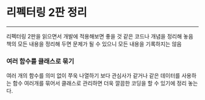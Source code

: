 # 리펙터링 2판 정리

---

리펙터링 2판을 읽으면서 개발에 적용해보면 좋을 것 같은 코드나 개념을 정리해 놓음
책의 모든 내용을 정리해 두면 문제가 될 수 있으니 모든 내용을 기록하지는 않음

### 여러 함수를 클래스로 묶기

여러 개의 함수를 의미 없이 쭈욱 나열하기 보다 관심사가 같거나 같은 데이터를 사용하는 함수 여러개를 묶어서 클래스로 관리하면 더욱 깔끔한 코딩을 할 수 있기에 정리 놓는다.
